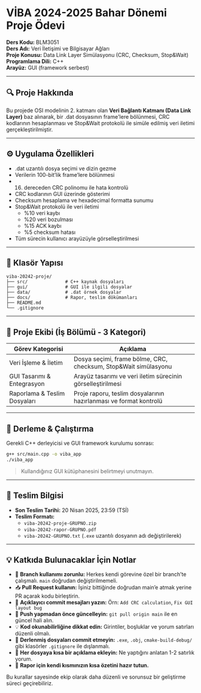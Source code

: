 # VİBA 2024-2025 Bahar Dönemi Proje Ödevi

**Ders Kodu:** BLM3051  
**Ders Adı:** Veri İletişimi ve Bilgisayar Ağları  
**Proje Konusu:** Data Link Layer Simülasyonu (CRC, Checksum, Stop&Wait)  
**Programlama Dili:** C++  
**Arayüz:** GUI (framework serbest)

---

## 🔍 Proje Hakkında

Bu projede OSI modelinin 2. katmanı olan **Veri Bağlantı Katmanı (Data Link Layer)** baz alınarak, bir .dat dosyasının frame'lere bölünmesi, CRC kodlarının hesaplanması ve Stop&Wait protokolü ile simüle edilmiş veri iletimi gerçekleştirilmiştir.

---

## ⚙️ Uygulama Özellikleri

- .dat uzantılı dosya seçimi ve dizin gezme  
- Verilerin 100-bit’lik frame’lere bölünmesi  
- 16. dereceden CRC polinomu ile hata kontrolü  
- CRC kodlarının GUI üzerinde gösterimi  
- Checksum hesaplama ve hexadecimal formatta sunumu  
- Stop&Wait protokolü ile veri iletimi  
  - %10 veri kaybı  
  - %20 veri bozulması  
  - %15 ACK kaybı  
  - %5 checksum hatası  
- Tüm sürecin kullanıcı arayüzüyle görselleştirilmesi

---

## 🧩 Klasör Yapısı

```
viba-20242-proje/
├── src/              # C++ kaynak dosyaları
├── gui/              # GUI ile ilgili dosyalar
├── data/             # .dat örnek dosyalar
├── docs/             # Rapor, teslim dökümanları
├── README.md
└── .gitignore
```

---

## 👥 Proje Ekibi (İş Bölümü - 3 Kategori)

| Görev Kategorisi                     | Açıklama                                                                 |
|--------------------------------------|--------------------------------------------------------------------------|
| Veri İşleme & İletim                 | Dosya seçimi, frame bölme, CRC, checksum, Stop&Wait simülasyonu          |
| GUI Tasarımı & Entegrasyon          | Arayüz tasarımı ve veri iletim sürecinin görselleştirilmesi               |
| Raporlama & Teslim Dosyaları        | Proje raporu, teslim dosyalarının hazırlanması ve format kontrolü         |

---

## 🚀 Derleme & Çalıştırma

Gerekli C++ derleyicisi ve GUI framework kurulumu sonrası:

```bash
g++ src/main.cpp -o viba_app
./viba_app
```

> Kullandığınız GUI kütüphanesini belirtmeyi unutmayın.

---

## 📅 Teslim Bilgisi

- **Son Teslim Tarihi:** 20 Nisan 2025, 23:59 (TSİ)  
- **Teslim Formatı:**  
  - `viba-20242-proje-GRUPNO.zip`  
  - `viba-20242-rapor-GRUPNO.pdf`  
  - `viba-20242-GRUPNO.txt` (`.exe` uzantılı dosyanın adı değiştirilerek)

---


## 💡 Katkıda Bulunacaklar İçin Notlar

- 🔀 **Branch kullanımı zorunlu:** Herkes kendi görevine özel bir branch’te çalışmalı. `main` doğrudan değiştirilmemeli.
- 📥 **Pull Request kullanın:** İşiniz bittiğinde doğrudan main’e atmak yerine PR açarak kodu birleştirin.
- 📝 **Açıklayıcı commit mesajları yazın:** Örn: `Add CRC calculation`, `Fix GUI layout bug`
- 🔄 **Push yapmadan önce güncelleyin:** `git pull origin main` ile en güncel hali alın.
- 💡 **Kod okunabilirliğine dikkat edin:** Girintiler, boşluklar ve yorum satırları düzenli olmalı.
- 🚫 **Derlenmiş dosyaları commit etmeyin:** `.exe`, `.obj`, `cmake-build-debug/` gibi klasörler `.gitignore` ile dışlanmalı.
- 📌 **Her dosyaya kısa bir açıklama ekleyin:** Ne yaptığını anlatan 1-2 satırlık yorum.
- 🧾 **Rapor için kendi kısmınızın kısa özetini hazır tutun.**

Bu kurallar sayesinde ekip olarak daha düzenli ve sorunsuz bir geliştirme süreci geçirebiliriz.
